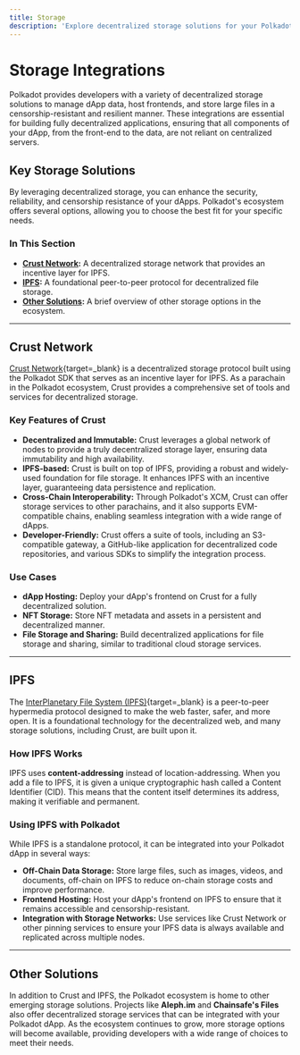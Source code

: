 ```yaml
---
title: Storage
description: 'Explore decentralized storage solutions for your Polkadot dApp. Learn about key integrations like Crust and IPFS for robust, censorship-resistant data.'
---
```


# Storage Integrations

Polkadot provides developers with a variety of decentralized storage solutions to manage dApp data, host frontends, and store large files in a censorship-resistant and resilient manner. These integrations are essential for building fully decentralized applications, ensuring that all components of your dApp, from the front-end to the data, are not reliant on centralized servers.

## Key Storage Solutions

By leveraging decentralized storage, you can enhance the security, reliability, and censorship resistance of your dApps. Polkadot's ecosystem offers several options, allowing you to choose the best fit for your specific needs.

### In This Section

- **[Crust Network](#crust-network):** A decentralized storage network that provides an incentive layer for IPFS.
- **[IPFS](#ipfs):** A foundational peer-to-peer protocol for decentralized file storage.
- **[Other Solutions](#other-solutions):** A brief overview of other storage options in the ecosystem.

---

## Crust Network

[Crust Network](https://crust.network/){target=\_blank} is a decentralized storage protocol built using the Polkadot SDK that serves as an incentive layer for IPFS. As a parachain in the Polkadot ecosystem, Crust provides a comprehensive set of tools and services for decentralized storage.

### Key Features of Crust

-   **Decentralized and Immutable:** Crust leverages a global network of nodes to provide a truly decentralized storage layer, ensuring data immutability and high availability.
-   **IPFS-based:** Crust is built on top of IPFS, providing a robust and widely-used foundation for file storage. It enhances IPFS with an incentive layer, guaranteeing data persistence and replication.
-   **Cross-Chain Interoperability:** Through Polkadot's XCM, Crust can offer storage services to other parachains, and it also supports EVM-compatible chains, enabling seamless integration with a wide range of dApps.
-   **Developer-Friendly:** Crust offers a suite of tools, including an S3-compatible gateway, a GitHub-like application for decentralized code repositories, and various SDKs to simplify the integration process.

### Use Cases

-   **dApp Hosting:** Deploy your dApp's frontend on Crust for a fully decentralized solution.
-   **NFT Storage:** Store NFT metadata and assets in a persistent and decentralized manner.
-   **File Storage and Sharing:** Build decentralized applications for file storage and sharing, similar to traditional cloud storage services.

---

## IPFS

The [InterPlanetary File System (IPFS)](https://ipfs.tech/){target=\_blank} is a peer-to-peer hypermedia protocol designed to make the web faster, safer, and more open. It is a foundational technology for the decentralized web, and many storage solutions, including Crust, are built upon it.

### How IPFS Works

IPFS uses **content-addressing** instead of location-addressing. When you add a file to IPFS, it is given a unique cryptographic hash called a Content Identifier (CID). This means that the content itself determines its address, making it verifiable and permanent.

### Using IPFS with Polkadot

While IPFS is a standalone protocol, it can be integrated into your Polkadot dApp in several ways:

-   **Off-Chain Data Storage:** Store large files, such as images, videos, and documents, off-chain on IPFS to reduce on-chain storage costs and improve performance.
-   **Frontend Hosting:** Host your dApp's frontend on IPFS to ensure that it remains accessible and censorship-resistant.
-   **Integration with Storage Networks:** Use services like Crust Network or other pinning services to ensure your IPFS data is always available and replicated across multiple nodes.

---

## Other Solutions

In addition to Crust and IPFS, the Polkadot ecosystem is home to other emerging storage solutions. Projects like **Aleph.im** and **Chainsafe's Files** also offer decentralized storage services that can be integrated with your Polkadot dApp. As the ecosystem continues to grow, more storage options will become available, providing developers with a wide range of choices to meet their needs.
